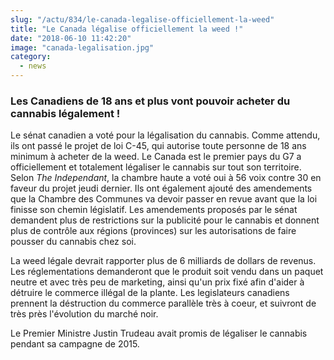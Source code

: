 ```yaml
--- 
slug: "/actu/834/le-canada-legalise-officiellement-la-weed"
title: "Le Canada légalise officiellement la weed !"
date: "2018-06-10 11:42:20"
image: "canada-legalisation.jpg"
category:
  - news
---
```

<h3><strong>Les Canadiens de 18 ans et plus vont pouvoir acheter du cannabis légalement !</strong></h3>

<p>Le sénat canadien a voté pour la légalisation du cannabis. Comme attendu, ils ont passé le projet de loi C-45, qui autorise toute personne de 18 ans minimum à acheter de la weed. Le Canada est le premier pays du G7 a officiellement et totalement légaliser le cannabis sur tout son territoire. Selon <em>The</em> <em>Independant</em>, la chambre haute a voté oui à 56 voix contre 30 en faveur du projet jeudi dernier. Ils ont également ajouté des amendements que la Chambre des Communes va devoir passer en revue avant que la loi finisse son chemin législatif. Les amendements proposés par le sénat demandent plus de restrictions sur la publicité pour le cannabis et donnent plus de contrôle aux régions (provinces) sur les autorisations de faire pousser du cannabis chez soi.</p>

<p>La weed légale devrait rapporter plus de 6 milliards de dollars de revenus. Les réglementations demanderont que le produit soit vendu dans un paquet neutre et avec très peu de marketing, ainsi qu'un prix fixé afin d'aider à détruire le commerce illégal de la plante. Les legislateurs canadiens prennent la déstruction du commerce parallèle très à coeur, et suivront de très près l'évolution du marché noir. </p>

<p>Le Premier Ministre Justin Trudeau avait promis de légaliser le cannabis pendant sa campagne de 2015.</p>